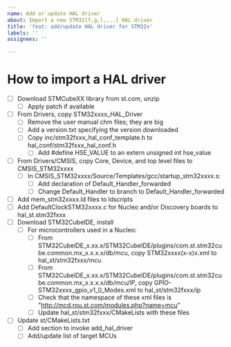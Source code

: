 ```yaml
---
name: Add or update HAL driver
about: Import a new STM32[f,g,l,...] HAL driver
title: 'feat: add/update HAL driver for STM32x'
labels: ''
assignees: ''

---
```


# How to import a HAL driver
- [ ] Download STMCubeXX library from st.com, unzip
    - [ ] Apply patch if available
- [ ] From Drivers, copy STM32xxxx_HAL_Driver
  - [ ] Remove the user manual chm files; they are big
  - [ ] Add a version.txt specifying the version downloaded
  - [ ] Copy inc/stm32fxxx_hal_conf_template.h to hal_conf/stm32fxxx_hal_conf.h
    - [ ] Add #define HSE_VALUE to an extern unsigned int hse_value
- [ ] From Drivers/CMSIS, copy Core, Device, and top level files to CMSIS_STM32xxxx
    - [ ] In CMSIS_STM32xxxx/Source/Templates/gcc/startup_stm32xxxx.s:
        - [ ] Add declaration of Default_Handler_forwarded
        - [ ] Change Default_Handler to branch to Default_Handler_forwarded
- [ ] Add mem_stm32xxxx.ld files to ldscripts
- [ ] Add DefaultClockSTM32xxxx.c for Nucleo and/or Discovery boards to hal_st.stm32fxxx
- [ ] Download STM32CubeIDE, install
  - [ ] For microcontrollers used in a Nucleo:
    - [ ] From STM32CubeIDE_x.xx.x/STM32CubeIDE/plugins/com.st.stm32cube.common.mx_x.x.x.x/db/mcu, copy STM32xxxx(x-x)x.xml to hal_st/stm32fxxx/mcu
    - [ ] From STM32CubeIDE_x.xx.x/STM32CubeIDE/plugins/com.st.stm32cube.common.mx_x.x.x.x/db/mcu/IP, copy GPIO-STM32xxxx_gpio_v1_0_Modes.xml to hal_st/stm32fxxx/ip
    - [ ] Check that the namespace of these xml files is "<http://mcd.rou.st.com/modules.php?name=mcu>"
    - [ ] Update hal_st/stm32fxxx/CMakeLists with these files
- [ ] Update st/CMakeLists.txt
  - [ ] Add section to invoke add_hal_driver
  - [ ] Add/update list of target MCUs
